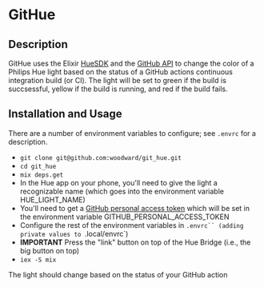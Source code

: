 # GitHue

## Description

GitHue uses the Elixir [HueSDK](https://github.com/connorlay/hue_sdk) and the 
[GitHub API](https://docs.github.com/en/rest?apiVersion=2022-11-28) to change the color of a Philips Hue
light based on the status of a GitHub actions continuous integration build (or CI).  The light will 
be set to green if the build is succsessful, yellow if the build is running, and red if the build fails.


## Installation and Usage

There are a number of environment variables to configure; see `.envrc` for a description.

* `git clone git@github.com:woodward/git_hue.git`
* `cd git_hue`
* `mix deps.get`
* In the Hue app on your phone, you'll need to give the light a recognizable name (which goes into the
  environment variable HUE_LIGHT_NAME)
* You'll need to get a [GitHub personal access token](https://docs.github.com/en/authentication/keeping-your-account-and-data-secure/managing-your-personal-access-tokens)
  which will be set in the environment variable GITHUB_PERSONAL_ACCESS_TOKEN
* Configure the rest of the environment variables in `.envrc`` (adding private values to `.local/envrc`)
* **IMPORTANT** Press the "link" button on top of the Hue Bridge (i.e., the big button on top)
* `iex -S mix`
  
The light should change based on the status of your GitHub action  
